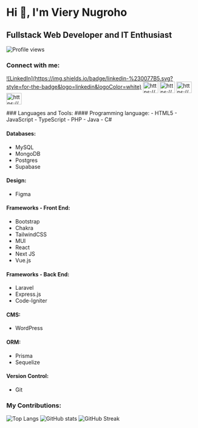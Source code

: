 # Hi 👋, I'm Viery Nugroho
## Fullstack Web Developer and IT Enthusiast

![Profile views](https://komarev.com/ghpvc/?username=vierynugroho&label=Profile%20views&color=0e75b6&style=flat)

### Connect with me:
<p align="left">
<a href="https://www.linkedin.com/in/viery-nugroho/" target="blank">![LinkedIn](https://img.shields.io/badge/linkedin-%230077B5.svg?style=for-the-badge&logo=linkedin&logoColor=white)</a>
<a href="https://www.facebook.com/maz.viery.5/" target="blank"><img align="center" src="https://raw.githubusercontent.com/rahuldkjain/github-profile-readme-generator/master/src/images/icons/Social/facebook.svg" alt="https://www.facebook.com/maz.viery.5/" height="30" width="40" /></a>
<a href="https://www.instagram.com/viery.n/" target="blank"><img align="center" src="https://raw.githubusercontent.com/rahuldkjain/github-profile-readme-generator/master/src/images/icons/Social/instagram.svg" alt="https://www.instagram.com/viery.n/" height="30" width="40" /></a>
<a href="https://www.youtube.com/channel/ucqyphpgh0igaprxa6fhom3a" target="blank"><img align="center" src="https://raw.githubusercontent.com/rahuldkjain/github-profile-readme-generator/master/src/images/icons/Social/youtube.svg" alt="https://www.youtube.com/channel/ucqyphpgh0igaprxa6fhom3a" height="30" width="40" /></a>
<a href="https://discordapp.com/users/732273754310312086" target="blank"><img align="center" src="https://raw.githubusercontent.com/rahuldkjain/github-profile-readme-generator/master/src/images/icons/Social/discord.svg" alt="https://discordapp.com/users/732273754310312086" height="30" width="40" /></a>
</p>
### Languages and Tools:
#### Programming language:
- HTML5
- JavaScript
- TypeScript
- PHP
- Java
- C#

#### Databases:
- MySQL
- MongoDB
- Postgres
- Supabase

#### Design:
- Figma

#### Frameworks - Front End:
- Bootstrap
- Chakra
- TailwindCSS
- MUI
- React
- Next JS
- Vue.js

#### Frameworks - Back End:
- Laravel
- Express.js
- Code-Igniter

#### CMS:
- WordPress

#### ORM:
- Prisma
- Sequelize

#### Version Control:
- Git
  
### My Contributions:
![Top Langs](https://github-readme-stats.vercel.app/api/top-langs/?username=vierynugroho&layout=compact&theme=radical&border_color=141E61)
![GitHub stats](https://github-readme-stats.vercel.app/api?username=vierynugroho&show_icons=true&theme=radical&border_color=141E61)
![GitHub Streak](https://github-readme-streak-stats.herokuapp.com?user=vierynugroho&theme=radical&border=141E61)
